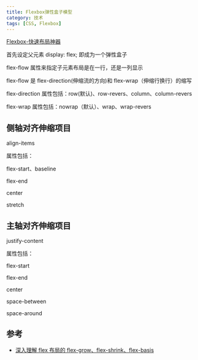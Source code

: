 ```yaml
---
title: Flexbox弹性盒子模型
category: 技术
tags: [CSS, Flexbox]
---
```


[Flexbox-快速布局神器](http://www.w3cplus.com/css3/flexbox-basics.html)

首先设定父元素 display: flex; 即成为一个弹性盒子

flex-flow 属性来指定子元素布局是在一行，还是一列显示

flex-flow 是 flex-direction(伸缩流的方向)和 flex-wrap（伸缩行换行）的缩写

flex-direction 属性包括：row(默认)、row-revers、column、column-revers

flex-wrap 属性包括：nowrap（默认）、wrap、wrap-revers

## 侧轴对齐伸缩项目

align-items

属性包括：

flex-start、baseline

flex-end

center

stretch

## 主轴对齐伸缩项目

justify-content

属性包括：

flex-start

flex-end

center

space-between

space-around

## 参考

- [深入理解 flex 布局的 flex-grow、flex-shrink、flex-basis](https://zhuanlan.zhihu.com/p/39052660)
